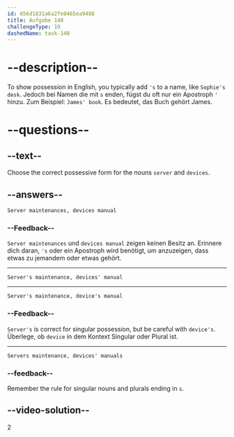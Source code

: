 ```yaml
---
id: 656d1831a6a2fe0465ea9488
title: Aufgabe 140
challengeType: 19
dashedName: task-140
---
```


# --description--

To show possession in English, you typically add `'s` to a name, like `Sophie's desk`. Jedoch bei Namen die mit `s` enden, fügst du oft nur ein Apostroph `'` hinzu. Zum Beispiel: `James' book`. Es bedeutet, das Buch gehört James.

# --questions--

## --text--

Choose the correct possessive form for the nouns `server` and `devices`.

## --answers--

`Server maintenances, devices manual`

### --Feedback--

`Server maintenances` und `devices manual` zeigen keinen Besitz an. Erinnere dich daran, `'s` oder ein Apostroph wird benötigt, um anzuzeigen, dass etwas zu jemandem oder etwas gehört.

---

`Server's maintenance, devices' manual`

---

`Server's maintenance, device's manual`

### --Feedback--

`Server's` is correct for singular possession, but be careful with `device's`. Überlege, ob `device` in dem Kontext Singular oder Plural ist.

---

`Servers maintenance, devices' manuals`

### --feedback--

Remember the rule for singular nouns and plurals ending in `s`.

## --video-solution--

2

